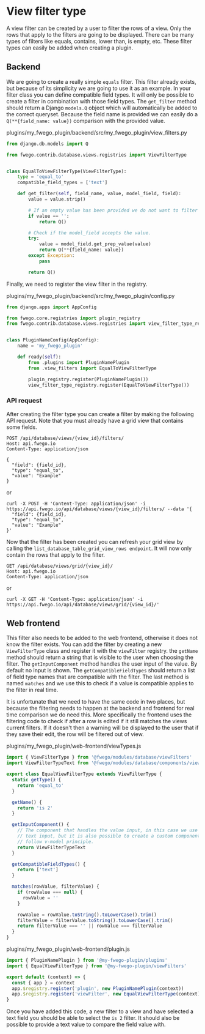 # View filter type

A view filter can be created by a user to filter the rows of a view. Only the rows that
apply to the filters are going to be displayed. There can be many types of filters like
equals, contains, lower than, is empty, etc. These filter types can easily be added when
creating a plugin.

## Backend

We are going to create a really simple `equals` filter. This filter already exists, but
because of its simplicity we are going to use it as an example. In your filter class you
can define compatible field types. It will only be possible to create a filter in
combination with those field types. The `get_filter` method should return a
Django `models.Q` object which will automatically be added to the correct queryset.
Because the field name is provided we can easily do a `Q(**{field_name: value})`
comparison with the provided value.

plugins/my_fwego_plugin/backend/src/my_fwego_plugin/view_filters.py
```python
from django.db.models import Q

from fwego.contrib.database.views.registries import ViewFilterType


class EqualToViewFilterType(ViewFilterType):
    type = 'equal_to'
    compatible_field_types = ['text']

    def get_filter(self, field_name, value, model_field, field):
        value = value.strip()

        # If an empty value has been provided we do not want to filter at all.
        if value == '':
            return Q()

        # Check if the model_field accepts the value.
        try:
            value = model_field.get_prep_value(value)
            return Q(**{field_name: value})
        except Exception:
            pass

        return Q()
```

Finally, we need to register the view filter in the registry.

plugins/my_fwego_plugin/backend/src/my_fwego_plugin/config.py
```python
from django.apps import AppConfig

from fwego.core.registries import plugin_registry
from fwego.contrib.database.views.registries import view_filter_type_registry


class PluginNameConfig(AppConfig):
    name = 'my_fwego_plugin'

    def ready(self):
        from .plugins import PluginNamePlugin
        from .view_filters import EqualToViewFilterType

        plugin_registry.register(PluginNamePlugin())
        view_filter_type_registry.register(EqualToViewFilterType())
```

### API request

After creating the filter type you can create a filter by making the following API
request. Note that you must already have a grid view that contains some fields.

```
POST /api/database/views/{view_id}/filters/
Host: api.fwego.io
Content-Type: application/json

{
  "field": {field_id},
  "type": "equal_to",
  "value": "Example"
}
```
or
```
curl -X POST -H 'Content-Type: application/json' -i https://api.fwego.io/api/database/views/{view_id}/filters/ --data '{
  "field": {field_id},
  "type": "equal_to",
  "value": "Example"
}'
```

Now that the filter has been created you can refresh your grid view by calling the
`list_database_table_grid_view_rows endpoint`. It will now only contain the rows that
apply to the filter.

```
GET /api/database/views/grid/{view_id}/
Host: api.fwego.io
Content-Type: application/json
```
or
```
curl -X GET -H 'Content-Type: application/json' -i https://api.fwego.io/api/database/views/grid/{view_id}/'
```

## Web frontend

This filter also needs to be added to the web frontend, otherwise it does not know the
filter exists. You can add the filter by creating a new `ViewFilterType` class and
register it with the `viewFilter` registry. the `getName` method should return a string
that is visible to the user when choosing the filter. The `getInputComponent` method
handles the user input of the value. By default no input is shown. The
`getCompatibleFieldTypes` should return a list of field type names that are compatible
with the filter. The last method is named `matches` and we use this to check if a value
is compatible applies to the filter in real time.

It is unfortunate that we need to have the same code in two places, but because the
filtering needs to happen at the backend and frontend for real time comparison we do
need this. More specifically the frontend uses the filtering code to check if after a
row is edited if it still matches the views current filters. If it doesn't then a
warning will be displayed to the user that if they save their edit, the row will be
filtered out of view.

plugins/my_fwego_plugin/web-frontend/viewTypes.js
```javascript
import { ViewFilterType } from '@fwego/modules/database/viewFilters'
import ViewFilterTypeText from '@fwego/modules/database/components/view/ViewFilterTypeText'

export class EqualViewFilterType extends ViewFilterType {
  static getType() {
    return 'equal_to'
  }

  getName() {
    return 'is 2'
  }

  getInputComponent() {
    // The component that handles the value input, in this case we use the existing
    // text input, but it is also possible to create a custom component. It should
    // follow v-model principle.
    return ViewFilterTypeText
  }

  getCompatibleFieldTypes() {
    return ['text']
  }

  matches(rowValue, filterValue) {
    if (rowValue === null) {
      rowValue = ''
    }

    rowValue = rowValue.toString().toLowerCase().trim()
    filterValue = filterValue.toString().toLowerCase().trim()
    return filterValue === '' || rowValue === filterValue
  }
}
```

plugins/my_fwego_plugin/web-frontend/plugin.js
```javascript
import { PluginNamePlugin } from '@my-fwego-plugin/plugins'
import { EqualViewFilterType } from '@my-fwego-plugin/viewFilters'

export default (context) => {
  const { app } = context
  app.$registry.register('plugin', new PluginNamePlugin(context))
  app.$registry.register('viewFilter', new EqualViewFilterType(context))
}
```

Once you have added this code, a new filter to a view and have selected a
text field you should be able to select the `is 2` filter. It should also be possible to
provide a text value to compare the field value with.

